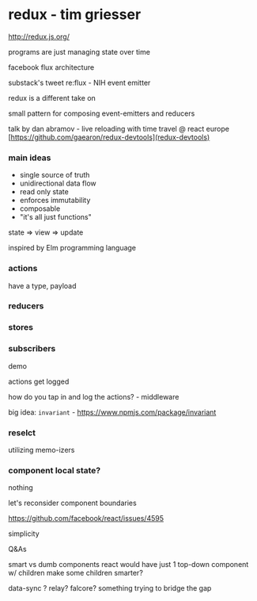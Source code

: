# redux - tim griesser

http://redux.js.org/

programs are just managing state over time

facebook flux architecture

substack's tweet re:flux - NIH event emitter

redux is a different take on 

small pattern for composing event-emitters and reducers

talk by dan abramov - live reloading with time travel @ react europe
[https://github.com/gaearon/redux-devtools](redux-devtools)


### main ideas

 - single source of truth
 - unidirectional data flow
 - read only state
 - enforces immutability
 - composable
 - "it's all just functions"

state => view => update

inspired by Elm programming language

### actions

have a type, payload

### reducers

### stores

### subscribers

demo

actions get logged

how do you tap in and log the actions? - middleware

big idea: `invariant` - https://www.npmjs.com/package/invariant

### reselct

utilizing memo-izers

### component local state?

nothing

let's reconsider component boundaries

https://github.com/facebook/react/issues/4595

simplicity

Q&As 

smart vs dumb components
react would have just 1 top-down component w/ children
make some children smarter?

data-sync ?
relay? falcore?
something trying to bridge the gap
